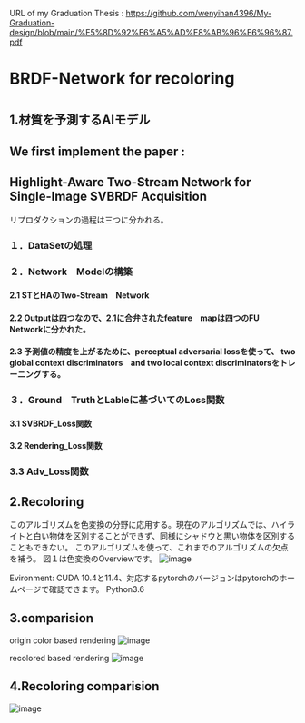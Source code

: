 URL of my Graduation Thesis : https://github.com/wenyihan4396/My-Graduation-design/blob/main/%E5%8D%92%E6%A5%AD%E8%AB%96%E6%96%87.pdf
# BRDF-Network for recoloring
# 
## 1.材質を予測するAIモデル
## We first implement the paper : 
## Highlight-Aware Two-Stream Network for Single-Image SVBRDF Acquisition
リプロダクションの過程は三つに分かれる。

### １．DataSetの処理
### ２．Network　Modelの構築
#### 2.1 STとHAのTwo-Stream　Network
#### 2.2 Outputは四つなので、2.1に合弁されたfeature　mapは四つのFU　Networkに分かれた。
#### 2.3 予測値の精度を上がるために、perceptual adversarial lossを使って、 two global context discriminators　and two local context discriminatorsをトレーニングする。
### ３．Ground　TruthとLableに基づいてのLoss関数
#### 3.1 SVBRDF_Loss関数 
#### 3.2 Rendering_Loss関数
### 3.3 Adv_Loss関数　

## 2.Recoloring

このアルゴリズムを色変換の分野に応用する。現在のアルゴリズムでは、ハイライトと白い物体を区別することができず、同様にシャドウと黒い物体を区別することもできない。
このアルゴリズムを使って、これまでのアルゴリズムの欠点を補う。
図１は色変換のOverviewです。
![image](https://user-images.githubusercontent.com/71435435/167250705-28ccd13f-6ecd-427a-aeff-2f55de6be813.png)

Evironment:
CUDA 10.4と11.4、対応するpytorchのバージョンはpytorchのホームページで確認できます。
Python3.6

## 3.comparision
origin color based rendering
![image](https://github.com/wenyihan4396/Two-Stream-BRDF-Network_Reproduction/blob/main/origin_color.gif)

recolored based rendering
![image](https://github.com/wenyihan4396/Two-Stream-BRDF-Network_Reproduction/blob/main/color_changed.gif)

## 4.Recoloring comparision
![image](https://github.com/wenyihan4396/Two-Stream-BRDF-Network_Reproduction/blob/main/recoloring%20algorithm%20comparision.png)
